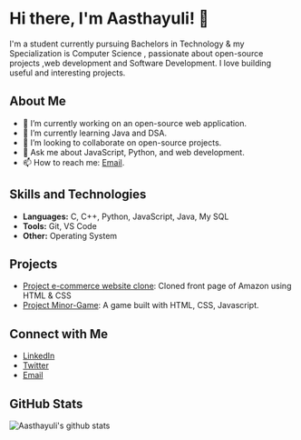# Hi there, I'm Aasthayuli! 👋

I'm a student currently pursuing Bachelors in Technology & my Specialization is Computer Science , passionate about open-source projects ,web development and Software Development. I love building useful and interesting projects.

## About Me

- 🔭 I’m currently working on an open-source web application.
- 🌱 I’m currently learning Java and DSA.
- 👯 I’m looking to collaborate on open-source projects.
- 💬 Ask me about JavaScript, Python, and web development.
- 📫 How to reach me: [Email](aasthayuli2000@gmail.com).

## Skills and Technologies

- **Languages:**  C, C++, Python, JavaScript, Java, My SQL
- **Tools:** Git, VS Code
- **Other:** Operating System

## Projects

- [Project e-commerce website clone](https://github.com/Aasthayuli/Learning-CSS/tree/main/Amazon%20Clone%20using%20%20HTML%20%26%20CSS): Cloned front page of Amazon using HTML & CSS
- [Project Minor-Game](https://github.com/Aasthayuli/Learning-JavaScript/tree/main/rock%20paper%20scissors): A game built with HTML, CSS, Javascript.

## Connect with Me

- [LinkedIn](www.linkedin.com/in/aasthayuli-b72662257)
- [Twitter](https://x.com/aasthayuli9821)
- [Email](mailto:aasthayuli2000@gmail.com)

## GitHub Stats
![Aasthayuli's github stats](https://github-readme-stats.vercel.app/api?username=Aasthayuli)

